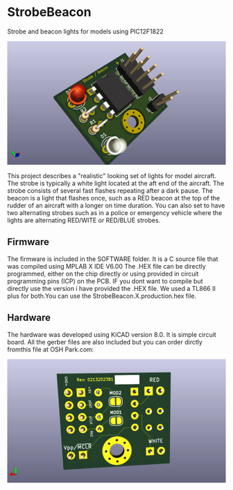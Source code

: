# StrobeBeacon
Strobe and beacon lights for models using PIC12F1822

![](https://github.com/b-wave/StrobeBeacon/blob/main/StrobeBeacon/Resources/LED_Strobe_Top.png)

This project describes a "realistic" looking set of lights for model aircraft. The strobe is typically a white light located at the aft end of the aircraft. The strobe consists of several fast flashes repeating after a dark pause.  The beacon is a light that flashes once, such as a RED beacon at the top of the rudder of an aircraft with a longer on time duration.  You can also set to have two alternating strobes such as in a police or emergency vehicle where the lights are alternating RED/WITE or RED/BLUE strobes.  

## Firmware
The firmware is included in the SOFTWARE folder. It is a C source file that was compiled using MPLAB X IDE V6.00 The .HEX file can be directly programmed, either on the chip directly or using provided in circuit programming pins (ICP) on the PCB.  IF you dont want to compile but directly use the version i have provided the .HEX file.  We used a TL866 II plus for both.You can use the StrobeBeacon.X.production.hex file. 

## Hardware

The hardware was developed using KiCAD version 8.0.  It is simple circuit board.  All the gerber files are also included but you can order dirctly fromthis file at OSH Park.com:

![](https://github.com/b-wave/StrobeBeacon/blob/main/StrobeBeacon/Resources/LED_Strobe_Bottom.png)
